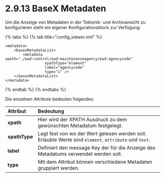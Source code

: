 # 2.9.13 BaseX Metadaten

Um die Anzeige von Metadaten in der Tektonik- und Archivansicht zu konfigurieren steht ein eigener Konfigurationsblock zur Verfügung:

{% tabs %}
{% tab title="config\_viewer.xml" %}
```markup
<metadata>
    <basexMetadataList>
        <metadata xpath="./ead:control/ead:maintenanceagency/ead:agencycode" 
                  xpathType="element" 
                  label="agencycode" 
                  type="1" />
    </basexMetadataList>
</metadata>
```
{% endtab %}
{% endtabs %}

Die einzelnen Attribute bedeuten folgendes:

| Attribut | Bedeutung |
| :--- | :--- |
| **xpath** | Hier wird der XPATH Ausdruck zu dem gewünschten Metadatum festgelegt. |
| **xpathType** | Legt fest von wo der Wert gelesen werden soll. Erlaubte Werte sind `element`, `attribute` und `text`.  |
| **label** | Definiert den message Key der für die Anzeige des Metadatums verwendet werden soll. |
| **type** | Mit dem Attribut können verschiedene Metadaten gruppiert werden. |

